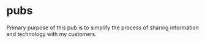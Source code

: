 # pubs
Primary purpose of this pub is to simplify the process of sharing information and technology with my customers.
